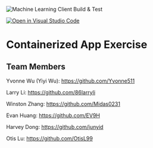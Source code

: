 ![Machine Learning Client Build & Test](https://github.com/software-students-fall2022/containerized-app-exercise-team3/actions/workflows/ml-client.yaml/badge.svg)

[![Open in Visual Studio Code](https://classroom.github.com/assets/open-in-vscode-c66648af7eb3fe8bc4f294546bfd86ef473780cde1dea487d3c4ff354943c9ae.svg)](https://classroom.github.com/online_ide?assignment_repo_id=9334538&assignment_repo_type=AssignmentRepo)
# Containerized App Exercise

## Team Members
Yvonne Wu (Yiyi Wu): https://github.com/Yvonne511

Larry Li: https://github.com/86larryli

Winston Zhang: https://github.com/Midas0231

Evan Huang: https://github.com/EV9H

Harvey Dong: https://github.com/junyid

Otis Lu: https://github.com/OtisL99
